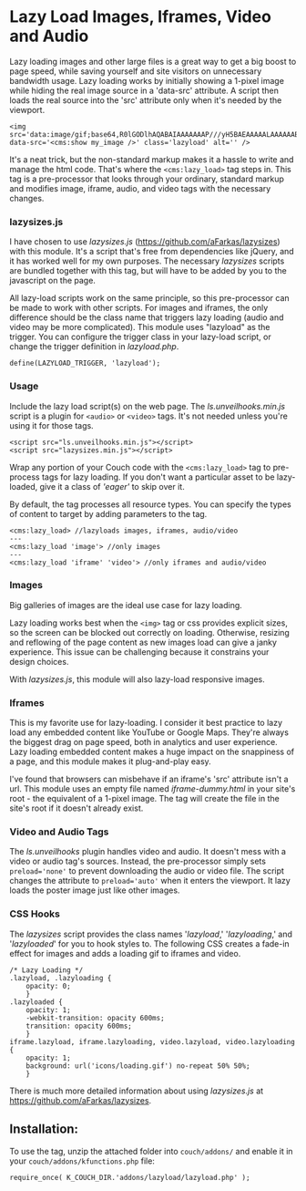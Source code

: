 # Lazy Load Images, Iframes, Video and Audio

Lazy loading images and other large files is a great way to get a big boost to page speed, while saving yourself and site visitors on unnecessary bandwidth usage. Lazy loading works by initially showing a 1-pixel image while hiding the real image source in a 'data-src' attribute. A script then loads the real source into the 'src' attribute only when it's needed by the viewport. 

    <img src='data:image/gif;base64,R0lGODlhAQABAIAAAAAAAP///yH5BAEAAAAALAAAAAABAAEAAAIBRAA7' data-src='<cms:show my_image />' class='lazyload' alt='' />
    
It's a neat trick, but the non-standard markup makes it a hassle to write and manage the html code. That's where the `<cms:lazy_load>` tag steps in. This tag is a pre-processor that looks through your ordinary, standard markup and modifies image, iframe, audio, and video tags with the necessary changes.

### lazysizes.js
I have chosen to use _lazysizes.js_ (https://github.com/aFarkas/lazysizes) with this module. It's a script that's free from dependencies like jQuery, and it has worked well for my own purposes. The necessary _lazysizes_ scripts are bundled together with this tag, but will have to be added by you to the javascript on the page.

All lazy-load scripts work on the same principle, so this pre-processor can be made to work with other scripts. For images and iframes, the only difference should be the class name that triggers lazy loading (audio and video may be more complicated). This module uses "lazyload" as the trigger. You can configure the trigger class in your lazy-load script, or change the trigger definition in _lazyload.php_.

    define(LAZYLOAD_TRIGGER, 'lazyload');

### Usage
Include the lazy load script(s) on the web page. The _ls.unveilhooks.min.js_ script is a plugin for `<audio>` or `<video>` tags. It's not needed unless you're using it for those tags.

    <script src="ls.unveilhooks.min.js"></script>
    <script src="lazysizes.min.js"></script>
    
Wrap any portion of your Couch code with the `<cms:lazy_load>` tag to pre-process tags for lazy loading. If you don't want a particular asset to be lazy-loaded, give it a class of _'eager'_ to skip over it.

By default, the tag processes all resource types. You can specify the types of content to target by adding parameters to the tag.

    <cms:lazy_load> //lazyloads images, iframes, audio/video
    ---
    <cms:lazy_load 'image'> //only images
    ---
    <cms:lazy_load 'iframe' 'video'> //only iframes and audio/video

### Images
Big galleries of images are the ideal use case for lazy loading.

Lazy loading works best when the `<img>` tag or css provides explicit sizes, so the screen can be blocked out correctly on loading. Otherwise, resizing and reflowing of the page content as new images load can give a janky experience. This issue can be challenging because it constrains your design choices.

With _lazysizes.js_, this module will also lazy-load responsive images.

### Iframes
This is my favorite use for lazy-loading. I consider it best practice to lazy load any embedded content like YouTube or Google Maps. They're always the biggest drag on page speed, both in analytics and user experience. Lazy loading embedded content makes a huge impact on the snappiness of a page, and this module makes it plug-and-play easy.

I've found that browsers can misbehave if an iframe's 'src' attribute isn't a url. This module uses an empty file named _iframe-dummy.html_ in your site's root - the equivalent of a 1-pixel image. The tag will create the file in the site's root if it doesn't already exist.

### Video and Audio Tags
The _ls.unveilhooks_ plugin handles video and audio. It doesn't mess with a video or audio tag's sources. Instead, the pre-processor simply sets `preload='none'` to prevent downloading the audio or video file. The script changes the attribute to `preload='auto'` when it enters the viewport. It lazy loads the poster image just like other images.

### CSS Hooks
The _lazysizes_ script provides the class names '_lazyload_,' '_lazyloading_,' and '_lazyloaded_' for you to hook styles to. The following CSS creates a fade-in effect for images and adds a loading gif to iframes and video.

    /* Lazy Loading */
    .lazyload, .lazyloading {
        opacity: 0;
        }
    .lazyloaded {
        opacity: 1;
        -webkit-transition: opacity 600ms;
        transition: opacity 600ms;
        }
    iframe.lazyload, iframe.lazyloading, video.lazyload, video.lazyloading {
        opacity: 1;
        background: url('icons/loading.gif') no-repeat 50% 50%;
        }

There is much more detailed information about using _lazysizes.js_ at https://github.com/aFarkas/lazysizes. 

## Installation:
To use the tag, unzip the attached folder into `couch/addons/` and enable it in your `couch/addons/kfunctions.php` file:

    require_once( K_COUCH_DIR.'addons/lazyload/lazyload.php' );
